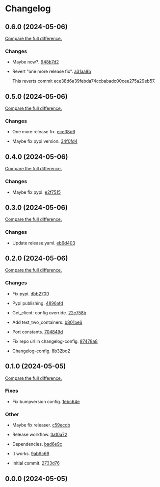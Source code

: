 # Changelog

## 0.6.0 (2024-05-06)

[Compare the full difference.](https://github.com/dmi-feo/testcontainers-yt-local/compare/0.5.0...0.6.0)

### Changes

- Maybe now?. [948b7d2](https://github.com/dmi-feo/testcontainers-yt-local/commit/948b7d25ac977e904ffad84479e425aef8a3b88f)
    
- Revert "one more release fix". [a31aa8b](https://github.com/dmi-feo/testcontainers-yt-local/commit/a31aa8b669655e2c8fa6179c658d01811771ccb5)
    
  This reverts commit ece38d6a39febda74ccbabadc00cee275a29eb57.

## 0.5.0 (2024-05-06)

[Compare the full difference.](https://github.com/dmi-feo/testcontainers-yt-local/compare/0.4.0...0.5.0)

### Changes

- One more release fix. [ece38d6](https://github.com/dmi-feo/testcontainers-yt-local/commit/ece38d6a39febda74ccbabadc00cee275a29eb57)
    
- Maybe fix pypi version. [34f0fd4](https://github.com/dmi-feo/testcontainers-yt-local/commit/34f0fd4b348a87d7547e8c1764bf8f2eeb33a758)
    

## 0.4.0 (2024-05-06)

[Compare the full difference.](https://github.com/dmi-feo/testcontainers-yt-local/compare/0.3.0...0.4.0)

### Changes

- Maybe fix pypi. [e2f7515](https://github.com/dmi-feo/testcontainers-yt-local/commit/e2f751530dbe7db1cd1a4ca8e7ffc6233fecc63f)
    

## 0.3.0 (2024-05-06)

[Compare the full difference.](https://github.com/dmi-feo/testcontainers-yt-local/compare/0.2.0...0.3.0)

### Changes

- Update release.yaml. [eb6d403](https://github.com/dmi-feo/testcontainers-yt-local/commit/eb6d403bff264dbbb0627bcc42decbb469d1b692)
    

## 0.2.0 (2024-05-06)

[Compare the full difference.](https://github.com/dmi-feo/testcontainers-yt-local/compare/0.1.0...0.2.0)

### Changes

- Fix pypi. [dbb2700](https://github.com/dmi-feo/testcontainers-yt-local/commit/dbb2700e2f9c4ca3abc204d6177d81188d90bf9a)
    
- Pypi publishing. [4896afd](https://github.com/dmi-feo/testcontainers-yt-local/commit/4896afd99035bd342e9ba84ba1603c1774173324)
    
- Get_client: config override. [22e758b](https://github.com/dmi-feo/testcontainers-yt-local/commit/22e758b9cf20aadeeabe7e2cc46e203a23698bfc)
    
- Add test_two_containers. [b801be6](https://github.com/dmi-feo/testcontainers-yt-local/commit/b801be622ee8882534d80f437c639f18047c77a1)
    
- Port constants. [704849d](https://github.com/dmi-feo/testcontainers-yt-local/commit/704849ddc117cf05ce213d5d1b17144376735f97)
    
- Fix repo url in changelog-config. [87478a8](https://github.com/dmi-feo/testcontainers-yt-local/commit/87478a8b0eb1f46826fdd358995891bcc0cc4e9e)
    
- Changelog-config. [8b32bd2](https://github.com/dmi-feo/testcontainers-yt-local/commit/8b32bd298110557a0053203aaec8c2a8daa014de)
    

## 0.1.0 (2024-05-05)

[Compare the full difference.](/compare/0.0.0...0.1.0)

### Fixes

- Fix bumpversion config. [1ebc64e](/commit/1ebc64edcd05fb53bc0602f5c80aba3fa3c69baa)
    
### Other

- Maybe fix releaser. [c59ecdb](/commit/c59ecdb58b5fcd816f594a0092f26aafedfbf246)
    
- Release workflow. [3a10a72](/commit/3a10a72e786ecc7e448fa7bc78551b12fc209061)
    
- Dependencies. [bad6e9c](/commit/bad6e9c00dfa3d8d26cde1f950efe4464c325b26)
    
- It works. [9ab9c69](/commit/9ab9c69530a68cea2485f74ac420b38bb14b82dd)
    
- Initial commit. [2733d76](/commit/2733d76d7d7dcd37ecfc89907aef826859649e7e)
    

## 0.0.0 (2024-05-05)
